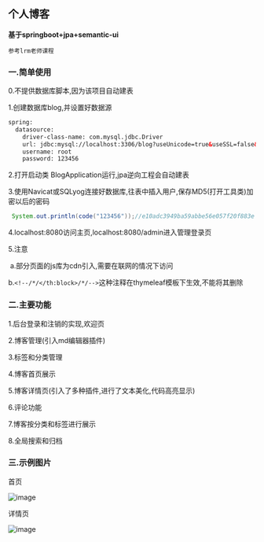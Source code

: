 ## 个人博客

**基于springboot+jpa+semantic-ui**

``参考lrm老师课程``

### 一.简单使用

0.不提供数据库脚本,因为该项目自动建表

1.创建数据库blog,并设置好数据源

```xml
spring:
  datasource:
    driver-class-name: com.mysql.jdbc.Driver
    url: jdbc:mysql://localhost:3306/blog?useUnicode=true&useSSL=false&characterEncoding=utf-8
    username: root
    password: 123456
```

2.打开启动类 BlogApplication运行,jpa逆向工程会自动建表

3.使用Navicat或SQLyog连接好数据库,往表中插入用户,保存MD5(打开工具类)加密以后的密码

```java
 System.out.println(code("123456"));//e10adc3949ba59abbe56e057f20f883e
```

4.localhost:8080访问主页,localhost:8080/admin进入管理登录页

5.注意

​	a.部分页面的js库为cdn引入,需要在联网的情况下访问

​	b.`<!--/*/</th:block>/*/-->`这种注释在thymeleaf模板下生效,不能将其删除



### 二.主要功能

1.后台登录和注销的实现,欢迎页

2.博客管理(引入md编辑器插件)

3.标签和分类管理

4.博客首页展示

5.博客详情页(引入了多种插件,进行了文本美化,代码高亮显示)

6.评论功能

7.博客按分类和标签进行展示

8.全局搜索和归档

### 三.示例图片

首页

![image](https://user-images.githubusercontent.com/101373229/159655763-78d742ba-f0b8-42e6-af5d-84da8345b355.png)

详情页

![image](https://user-images.githubusercontent.com/101373229/159656270-387c606b-621c-4c14-a314-a8ba4cf74b4a.png)


